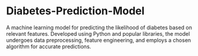 # Diabetes-Prediction-Model
A machine learning model for predicting the likelihood of diabetes based on relevant features. Developed using Python and popular libraries, the model undergoes data preprocessing, feature engineering, and employs a chosen algorithm for accurate predictions.

